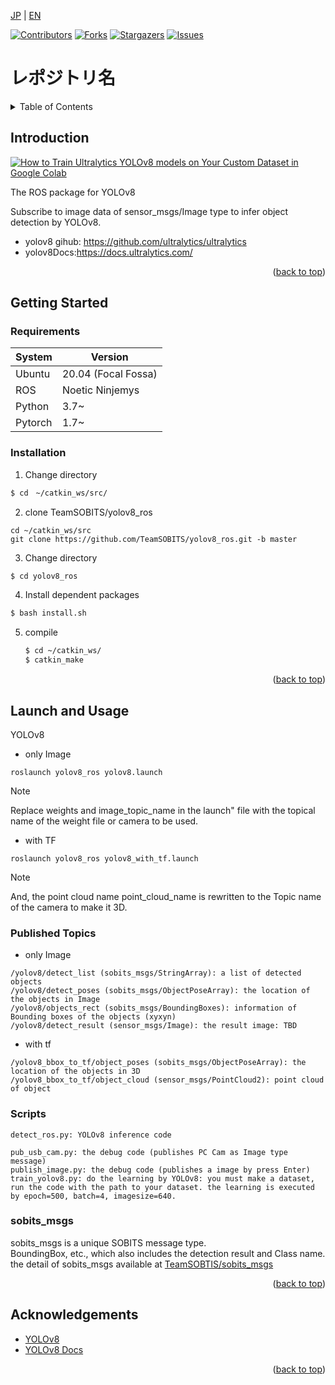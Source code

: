<a name="readme-top"></a>

[JP](README.md) | [EN](README.EN.md)

[![Contributors][contributors-shield]][contributors-url]
[![Forks][forks-shield]][forks-url]
[![Stargazers][stars-shield]][stars-url]
[![Issues][issues-shield]][issues-url]
<!-- [![MIT License][license-shield]][license-url] -->

# レポジトリ名

<!-- 目次 -->
<details>
  <summary>Table of Contents</summary>
  <ol>
    <li>
      <a href="#Introduction">Introduction</a>
    </li>
    <li>
      <a href="#Getting Started">Getting Started</a>
      <ul>
        <li><a href="#Requirements">Requirements</a></li>
        <li><a href="#Installation">Installation</a></li>
      </ul>
    </li>
    <li><a href="#Launch and Usage">Launch and Usage</a></li>
    <li><a href="#Milestone">Milestone</a></li>
    <li><a href="#Change-Log">Change-Log</a></li>
    <!-- <li><a href="#contributing">Contributing</a></li> -->
    <!-- <li><a href="#license">License</a></li> -->
    <li><a href="#Acknowledgements">Acknowledgements</a></li>
  </ol>
</details>



<!-- レポジトリの概要 -->
## Introduction

<!-- [![Product Name Screen Shot][product-screenshot]](https://example.com) -->
[![How to Train Ultralytics YOLOv8 models on Your Custom Dataset in Google Colab](https://img.youtube.com/vi/LNwODJXcvt4/0.jpg)](https://www.youtube.com/watch?v=LNwODJXcvt4)

<!-- YOLOv8のROS用パッケージ -->
The ROS package for YOLOv8
<!-- /usb_cam/image_rawトピックにsensor_msgs/Image型の画像データを配信することでYOLOv8による推論を行います。 -->
Subscribe to image data of sensor_msgs/Image type to infer object detection by YOLOv8.

* yolov8 gihub: https://github.com/ultralytics/ultralytics
* yolov8Docs:https://docs.ultralytics.com/


<p align="right">(<a href="#readme-top">back to top</a>)</p>



<!-- セットアップ -->
## Getting Started
<!-- ここで，本レポジトリのセットアップ方法について説明してください． -->

### Requirements
| System  | Version |
| ------------- | ------------- |
| Ubuntu | 20.04 (Focal Fossa) |
| ROS | Noetic Ninjemys |
| Python | 3.7~ |
| Pytorch | 1.7~ |c

### Installation

1. Change directory
  ```sh
  $ cd　~/catkin_ws/src/
  ```
2. clone TeamSOBITS/yolov8_ros
  ```
  cd ~/catkin_ws/src
  git clone https://github.com/TeamSOBITS/yolov8_ros.git -b master
  ```
3. Change directory
  ```sh
  $ cd yolov8_ros
  ```
4. Install dependent packages
  ```sh
  $ bash install.sh
  ```
5. compile
   ```sh
   $ cd ~/catkin_ws/
   $ catkin_make
   ```
<p align="right">(<a href="#readme-top">back to top</a>)</p>



<!-- 実行・操作方法 -->
## Launch and Usage

<!-- デモの実行方法やスクリーンショットがあるとわかりやすくなるでしょう -->
YOLOv8
- only Image
```
roslaunch yolov8_ros yolov8.launch
```
> [!NOTE]
> Replace weights and image_topic_name in the launch" file with the topical name of the weight file or camera to be used.

- with TF
```
roslaunch yolov8_ros yolov8_with_tf.launch
```
> [!NOTE]
> And, the point cloud name point_cloud_name is rewritten to the Topic name of the camera to make it 3D.

### Published Topics
- only Image
```
/yolov8/detect_list (sobits_msgs/StringArray): a list of detected objects
/yolov8/detect_poses (sobits_msgs/ObjectPoseArray): the location of the objects in Image
/yolov8/objects_rect (sobits_msgs/BoundingBoxes): information of Bounding boxes of the objects (xyxyn)
/yolov8/detect_result (sensor_msgs/Image): the result image: TBD
```
- with tf
```
/yolov8_bbox_to_tf/object_poses (sobits_msgs/ObjectPoseArray): the location of the objects in 3D
/yolov8_bbox_to_tf/object_cloud (sensor_msgs/PointCloud2): point cloud of object
```

### Scripts
```
detect_ros.py: YOLOv8 inference code

pub_usb_cam.py: the debug code (publishes PC Cam as Image type message)
publish_image.py: the debug code (publishes a image by press Enter)
train_yolov8.py: do the learning by YOLOv8: you must make a dataset, run the code with the path to your dataset. the learning is executed by epoch=500, batch=4, imagesize=640.
```

### sobits_msgs

sobits_msgs is a unique SOBITS message type.\
BoundingBox, etc., which also includes the detection result and Class name.\
the detail of sobits_msgs available at [TeamSOBTIS/sobits_msgs](https://github.com/TeamSOBITS/sobits_msgs)

<p align="right">(<a href="#readme-top">back to top</a>)</p>


<!-- CONTRIBUTING -->
<!-- ## Contributing

Contributions are what make the open source community such an amazing place to learn, inspire, and create. Any contributions you make are **greatly appreciated**.

If you have a suggestion that would make this better, please fork the repo and create a pull request. You can also simply open an issue with the tag "enhancement".
Don't forget to give the project a star! Thanks again!

1. Fork the Project
2. Create your Feature Branch (`git checkout -b feature/AmazingFeature`)
3. Commit your Changes (`git commit -m 'Add some AmazingFeature'`)
4. Push to the Branch (`git push origin feature/AmazingFeature`)
5. Open a Pull Request

<p align="right">(<a href="#readme-top">back to top</a>)</p> -->



<!-- LICENSE -->
<!-- ## License

Distributed under the MIT License. See `LICENSE.txt` for more information.

<p align="right">(<a href="#readme-top">back to top</a>)</p> -->



<!-- 参考文献 -->
## Acknowledgements

* [YOLOv8](https://github.com/ultralytics/ultralytics)
* [YOLOv8 Docs](https://docs.ultralytics.com/)

<p align="right">(<a href="#readme-top">back to top</a>)</p>



<!-- MARKDOWN LINKS & IMAGES -->
<!-- https://www.markdownguide.org/basic-syntax/#reference-style-links -->
[contributors-shield]: https://img.shields.io/github/contributors/TeamSOBITS/yolov8_ros.svg?style=for-the-badge
[contributors-url]: https://github.com/TeamSOBITS/yolov8_ros/graphs/contributors
[forks-shield]: https://img.shields.io/github/forks/TeamSOBITS/yolov8_ros.svg?style=for-the-badge
[forks-url]: https://github.com/TeamSOBITS/yolov8_ros/network/members
[stars-shield]: https://img.shields.io/github/stars/TeamSOBITS/yolov8_ros.svg?style=for-the-badge
[stars-url]: https://github.com/TeamSOBITS/yolov8_ros/stargazers
[issues-shield]: https://img.shields.io/github/issues/TeamSOBITS/yolov8_ros.svg?style=for-the-badge
[issues-url]: https://github.com/TeamSOBITS/yolov8_ros/issues
<!-- [license-shield]: https://img.shields.io/github/license/TeamSOBITS/yolov8_ros.svg?style=for-the-badge
[license-url]: https://github.com/TeamSOBITS/yolov8_ros/blob/master/LICENSE.txt -->